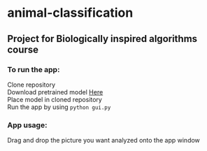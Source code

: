 # animal-classification
## Project for Biologically inspired algorithms course

### To run the app: 
  Clone repository <br>
  Download pretrained model [Here](https://www.mediafire.com/file/7yythn8i971jff4/trained_model.h5/file 'Download model') <br>
  Place model in cloned repository <br>
  Run the app by using ```python gui.py``` <br>

### App usage:
  Drag and drop the picture you want analyzed onto the app window

